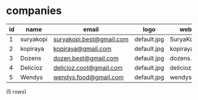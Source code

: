 companies
=========

| id |   name    |          email           |    logo     |    website    |   created_at    |   updated_at    | created_by_id | updated_by_id |   |
|----|-----------|--------------------------|-------------|---------------|-----------------|-----------------|---------------|---------------|---|
| 1  | suryakopi | suryakopi.best@gmail.com | default.jpg | SuryaKopi.com | 44581.353483796 | 44581.353483796 | 1             | 1             |   |
| 2  | kopiraya  | kopiraya@gmail.com       | default.jpg | kopiraya.com  | 44581.356134259 | 44581.371782407 | 1             | 1             |   |
| 3  | Dozens    | dozen.best@gmail.com     | default.jpg | dozens.com    | 44581.394155093 | 44581.394155093 | 1             | 1             |   |
| 4  | Delicioz  | delicioz.cool@gmail.com  | default.jpg | delicioz.com  | 44581.394571759 | 44581.394571759 | 1             | 1             |   |
| 5  | Wendys    | wendys.food@gmail.com    | default.jpg | wendys.com    | 44581.395428241 | 44581.395428241 | 1             | 1             |   |
(5 rows)

